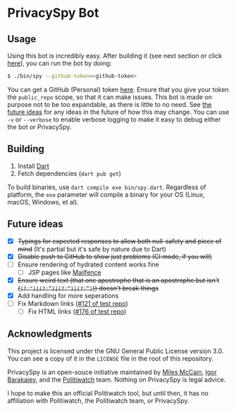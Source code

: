 # PrivacySpy Bot

## Usage
Using this bot is incredibly easy. After building it (see next section or click [here](#building)), you can run the bot by doing:
```sh
$ ./bin/spy --github-token=<github-token>
```

You can get a GitHub (Personal) token [here](https://github.com/settings/tokens). Ensure that you give your token the `public_repo` scope, so that it can make issues. This bot is made on purpose not to be too expandable, as there is little to no need. See [the future ideas](#future-ideas) for any ideas in the future of how this may change. You can use `-v` or `--verbose` to enable verbose logging to make it easy to debug either the bot or PrivacySpy.

## Building
1. Install [Dart](https://dart.dev)
2. Fetch dependencies (`dart pub get`)

To build binaries, use `dart compile exe bin/spy.dart`. Regardless of platform, the `exe` parameter will compile a binary for your OS (Linux, macOS, Windows, et al).

## Future ideas
- [X] ~~Typings for expected responses to allow both null-safety and piece of mind~~ (It's partial but it's safe by nature due to Dart)
- [X] ~~Disable push to GitHub to show just problems (CI mode, if you will)~~
- [ ] Ensure rendering of hydrated content works fine
  - [ ] JSP pages like [Mailfence](https://mailfence.com/en/privacy.jsp)
- [X] ~~Ensure weird text (that one apostrophe that is an apostrophe but isn't (`(?:")|(?:”)|(?:“)|(?:‟)`)) doesn't break things~~
- [X] Add handling for more seperations
- [ ] Fix Markdown links ([#121 of test repo](https://github.com/doamatto/privacyspy/issues/121))
  - [ ] Fix HTML links ([#176 of test repo](https://github.com/doamatto/privacyspy/issues/176))

## Acknowledgments
This project is licensed under the GNU General Public License version 3.0. You can see a copy of it in the `LICENSE` file in the root of this repository.

PrivacySpy is an open-souce initiative maintained by [Miles McCain](https://miles.land), [Igor Barakaiev](https://igor.fyi), and the [Politiwatch](https://politiwatch.org) team. Nothing on PrivacySpy is legal advice.

I hope to make this an official Politiwatch tool, but until then, it has no affiliation with Politiwatch, the Politiwatch team, or PrivacySpy. 
